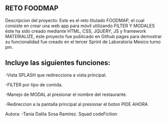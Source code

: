RETO FOODMAP
--------------
Descripcion del proyecto:
Este es el reto titulado FOODMAP, el cual consiste en crear una web app para móvil utilizando FILTER Y MODALES éste ha sido creado mediante HTML, CSS, JQUERY, JS y framework MATERIALIZE, éste proyecto fue publicado en Github pages para demostrar su funcionalidad fue creado en el tercer Sprint de Laboratoria Mexico turno pm.

Incluye las siguientes funciones:
----------------------------------
-Vista SPLASH que redirecciona a vista principal.

-FILTER por tipo de comida.

-Manejo de MODAL al presionar el nombre del restaurante.

-Redireccion a la pantalla principal al presionar el boton PIDE AHORA

Autora:
-Tania Dalila Sosa Ramirez. Squad codeFiction
